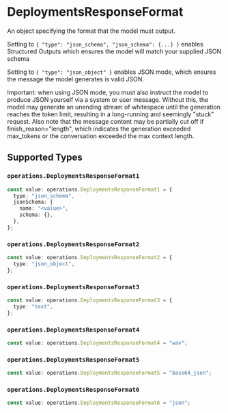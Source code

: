 # DeploymentsResponseFormat

An object specifying the format that the model must output. 

 Setting to `{ "type": "json_schema", "json_schema": {...} }` enables Structured Outputs which ensures the model will match your supplied JSON schema 

 Setting to `{ "type": "json_object" }` enables JSON mode, which ensures the message the model generates is valid JSON.

Important: when using JSON mode, you must also instruct the model to produce JSON yourself via a system or user message. Without this, the model may generate an unending stream of whitespace until the generation reaches the token limit, resulting in a long-running and seemingly "stuck" request. Also note that the message content may be partially cut off if finish_reason="length", which indicates the generation exceeded max_tokens or the conversation exceeded the max context length.


## Supported Types

### `operations.DeploymentsResponseFormat1`

```typescript
const value: operations.DeploymentsResponseFormat1 = {
  type: "json_schema",
  jsonSchema: {
    name: "<value>",
    schema: {},
  },
};
```

### `operations.DeploymentsResponseFormat2`

```typescript
const value: operations.DeploymentsResponseFormat2 = {
  type: "json_object",
};
```

### `operations.DeploymentsResponseFormat3`

```typescript
const value: operations.DeploymentsResponseFormat3 = {
  type: "text",
};
```

### `operations.DeploymentsResponseFormat4`

```typescript
const value: operations.DeploymentsResponseFormat4 = "wav";
```

### `operations.DeploymentsResponseFormat5`

```typescript
const value: operations.DeploymentsResponseFormat5 = "base64_json";
```

### `operations.DeploymentsResponseFormat6`

```typescript
const value: operations.DeploymentsResponseFormat6 = "json";
```

